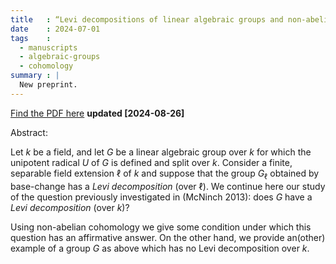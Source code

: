 ```yaml
---
title   : “Levi decompositions of linear algebraic groups and non-abelian cohomology” (manuscript)
date    : 2024-07-01
tags    :
  - manuscripts
  - algebraic-groups
  - cohomology
summary : |
  New preprint.
---
```



[Find the PDF here](/pages/manuscripts.html#levi-decompositions-of-linear-algebraic-groups-and-non-abelian-cohomology)
**updated [2024-08-26]**


Abstract:

Let $k$ be a field, and let $G$ be a linear algebraic group over $k$
for which the unipotent radical $U$ of $G$ is defined and split over
$k$.  Consider a finite, separable field extension $\ell$ of $k$ and
suppose that the group $G_\ell$ obtained by base-change has a *Levi
decomposition* (over $\ell$). We continue here our study of the
question previously investigated in (McNinch 2013): does $G$ have a
*Levi decomposition* (over $k$)?

Using non-abelian cohomology we give some condition under which this
question has an affirmative answer.  On the other hand, we provide
an(other) example of a group $G$ as above which has no Levi
decomposition over $k$.
